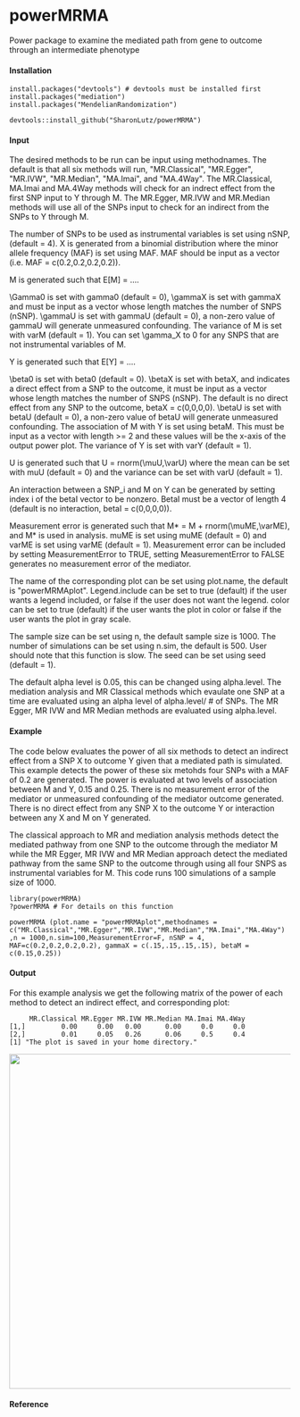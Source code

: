 # powerMRMA
Power package to examine the mediated path from gene to outcome through an intermediate phenotype

#### Installation
```
install.packages("devtools") # devtools must be installed first
install.packages("mediation")
install.packages("MendelianRandomization")

devtools::install_github("SharonLutz/powerMRMA")
```

#### Input

The desired methods to be run can be input using methodnames. The default is that all six methods will run, "MR.Classical", "MR.Egger", "MR.IVW", "MR.Median", "MA.Imai", and "MA.4Way". The MR.Classical, MA.Imai and MA.4Way methods will check for an indrect effect from the first SNP input to Y through M. The MR.Egger, MR.IVW and MR.Median methods will use all of the SNPs input to check for an indirect from the SNPs to Y through M.

The number of SNPs to be used as instrumental variables is set using nSNP, (default = 4). X is generated from a binomial distribution where the minor allele frequency (MAF) is set using MAF. MAF should be input as a vector (i.e. MAF = c(0.2,0.2,0.2,0.2)).

M is generated such that E\[M\] = ....

\Gamma0 is set with gamma0 (default = 0), \gammaX is set with gammaX and must be input as a vector whose length matches the number of SNPS (nSNP). \gammaU is set with gammaU (default = 0), a non-zero value of gammaU will generate unmeasured confounding. The variance of M is set with varM (default = 1). You can set \gamma_X to 0 for any SNPS that are not instrumental variables of M.

Y is generated such that E\[Y\] = ....

\beta0 is set with beta0 (default = 0). \betaX is set with betaX, and indicates a direct effect from a SNP to the outcome,  it must be input as a vector whose length matches the number of SNPS (nSNP). The default is no direct effect from any SNP to the outcome, betaX = c(0,0,0,0). \betaU is set with betaU (default = 0), a non-zero value of betaU will generate unmeasured confounding. The association of M with Y is set using betaM. This must be input as a vector with length >= 2 and these values will be the x-axis of the output power plot. The variance of Y is set with varY (default = 1).

U is generated such that U = rnorm(\muU,\varU) where the mean can be set with muU (default = 0) and the variance can be set with varU (default = 1).

An interaction between a SNP_i and M on Y can be generated by setting index i of the betaI vector to be nonzero. BetaI must be a vector of length 4 (default is no interaction, betaI = c(0,0,0,0)).

Measurement error is generated such that M* = M + rnorm(\muME,\varME), and M* is used in analysis. muME is set using muME (default = 0) and varME is set using varME (default = 1). Measurement error can be included by setting MeasurementError to TRUE, setting MeasurementError to FALSE generates no measurement error of the mediator.

The name of the corresponding plot can be set using plot.name, the default is "powerMRMAplot". Legend.include can be set to true (default) if the user wants a legend included, or false if the user does not want the legend. color can be set to true (default) if the user wants the plot in color or false if the user wants the plot in gray scale.

The sample size can be set using n, the default sample size is 1000. The number of simulations can be set using n.sim, the default is 500. User should note that this function is slow. The seed can be set using seed (default = 1).

The default alpha level is 0.05, this can be changed using alpha.level. The mediation analysis and MR Classical methods which evaulate one SNP at a time are evaluated using an alpha level of alpha.level/ # of SNPs. The MR Egger, MR IVW and MR Median methods are evaluated using alpha.level.




#### Example
The code below evaluates the power of all six methods to detect an indirect effect from a SNP X to outcome Y given that a mediated path is simulated. This example detects the power of these six metohds four SNPs with a MAF of 0.2 are generated. The power is evaluated at two levels of association between M and Y, 0.15 and 0.25. There is no measurement error of the mediator or unmeasured confounding of the mediator outcome generated. There is no direct effect from any SNP X to the outcome Y or interaction between any X and M on Y generated. 

The classical approach to MR and mediation analysis methods detect the mediated pathway from one SNP to the outcome through the mediator M while the MR Egger, MR IVW and MR Median approach detect the mediated pathway from the same SNP to the outcome through using all four SNPS as instrumental variables for M. This code runs 100 simulations of a sample size of 1000.
```
library(powerMRMA)
?powerMRMA # For details on this function

powerMRMA (plot.name = "powerMRMAplot",methodnames = c("MR.Classical","MR.Egger","MR.IVW","MR.Median","MA.Imai","MA.4Way")
,n = 1000,n.sim=100,MeasurementError=F, nSNP = 4, MAF=c(0.2,0.2,0.2,0.2), gammaX = c(.15,.15,.15,.15), betaM = c(0.15,0.25))

```
#### Output
For this example analysis we get the following matrix of the power of each method to detect an indirect effect, and corresponding plot:

```
     MR.Classical MR.Egger MR.IVW MR.Median MA.Imai MA.4Way
[1,]         0.00     0.00   0.00      0.00     0.0     0.0
[2,]         0.01     0.05   0.26      0.06     0.5     0.4
[1] "The plot is saved in your home directory."
```
<img src="https://github.com/SharonLutz/powerMRMA/powerMRMAplot.pdf" width="600">

#### Reference

